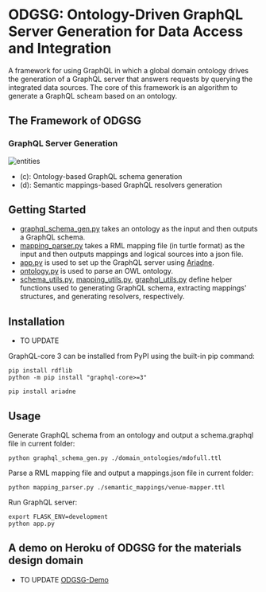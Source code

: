 # ODGSG: Ontology-Driven GraphQL Server Generation for Data Access and Integration
A framework for using GraphQL in which a global domain ontology drives the generation of a GraphQL server that answers requests by querying the integrated data sources. The core of this framework is an algorithm to generate a GraphQL scheam based on an ontology.

## The Framework of ODGSG
### GraphQL Server Generation
![entities](https://huanyu-li.github.io/figures/odgsg/generic-framework.png "The framework of ODGSG")

* (c): Ontology-based GraphQL schema generation
* (d): Semantic mappings-based GraphQL resolvers generation


## Getting Started

* [graphql_schema_gen.py](https://github.com/huanyu-li/ODGSG/blob/main/graphql_schema_gen.py) takes an ontology as the input and then outputs a GraphQL schema.
* [mapping_parser.py](https://github.com/huanyu-li/ODGSG/blob/main/mapping_parser.py) takes a RML mapping file (in turtle format) as the input and then outputs mappings and logical sources into a json file.
* [app.py](https://github.com/huanyu-li/ODGSG/blob/main/app.py) is used to set up the GraphQL server using [Ariadne](https://ariadnegraphql.org).
* [ontology.py](https://github.com/huanyu-li/ODGSG/blob/main/ontology.py) is used to parse an OWL ontology.
* [schema_utils.py](https://github.com/huanyu-li/ODGSG/blob/main/schema_utils.py), [mapping_utils.py](https://github.com/huanyu-li/ODGSG/blob/main/mapping_utils.py), [graphql_utils.py](https://github.com/huanyu-li/ODGSG/blob/main/graphql_utils.py) define helper functions used to generating GraphQL schema, extracting mappings' structures, and generating resolvers, respectively.

## Installation

* TO UPDATE

GraphQL-core 3 can be installed from PyPI using the built-in pip command:
	
	pip install rdflib
    python -m pip install "graphql-core>=3"

    pip install ariadne

## Usage

Generate GraphQL schema from an ontology and output a schema.graphql file in current folder:

	python graphql_schema_gen.py ./domain_ontologies/mdofull.ttl

Parse a RML mapping file and output a mappings.json file in current folder:

	python mapping_parser.py ./semantic_mappings/venue-mapper.ttl

Run GraphQL server:

	export FLASK_ENV=development
	python app.py


## A demo on Heroku of ODGSG for the materials design domain
* TO UPDATE
[ODGSG-Demo](https://odgsg-demo.herokuapp.com)
